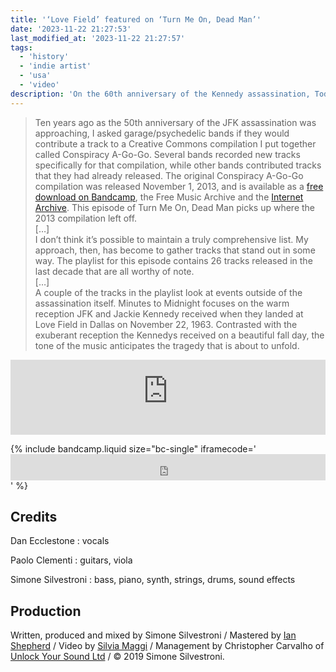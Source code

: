 ```yaml
---
title: '‘Love Field’ featured on ‘Turn Me On, Dead Man’'
date: '2023-11-22 21:27:53'
last_modified_at: '2023-11-22 21:27:57'
tags:
  - 'history'
  - 'indie artist'
  - 'usa'
  - 'video'
description: 'On the 60th anniversary of the Kennedy assassination, Todd Gardner featured my song in a special episode of his podcast.'
---
```

> Ten years ago as the 50th anniversary of the JFK assassination was approaching, I asked garage/psychedelic bands if they would contribute a track to a Creative Commons compilation I put together called Conspiracy A-Go-Go. Several bands recorded new tracks specifically for that compilation, while other bands contributed tracks that they had already released. The original Conspiracy A-Go-Go compilation was released November 1, 2013, and is available as a [free download on Bandcamp](https://turnmeondeadman.bandcamp.com/album/conspiracy-a-go-go), the Free Music Archive and the [Internet Archive](https://archive.org/details/Conspiracy_A-Go-Go-15396). This episode of Turn Me On, Dead Man picks up where the 2013 compilation left off.<br>
> [&hellip;]<br>
> I don’t think it’s possible to maintain a truly comprehensive list. My approach, then, has become to gather tracks that stand out in some way. The playlist for this episode contains 26 tracks released in the last decade that are all worthy of note.<br>
> [&hellip;]<br>
> A couple of the tracks in the playlist look at events outside of the assassination itself. Minutes to Midnight focuses on the warm reception JFK and Jackie Kennedy received when they landed at Love Field in Dallas on November 22, 1963. Contrasted with the exuberant reception the Kennedys received on a beautiful fall day, the tone of the music anticipates the tragedy that is about to unfold.

<iframe width="100%" height="120" src="https://player-widget.mixcloud.com/widget/iframe/?hide_cover=1&feed=%2Fturnmeondeadman%2F202319-conspiracy-a-go-go%2F" frameborder="0" ></iframe>

{% include bandcamp.liquid size="bc-single" iframecode='<iframe style="border: 0; width: 100%; height: 42px;" src="https://bandcamp.com/EmbeddedPlayer/album=4002304498/size=small/bgcol=ffffff/linkcol=333333/track=835682863/transparent=true/"><a href="https://minutestomidnight.bandcamp.com/album/after-1989-a-trip-to-freedom">After 1989: A Trip To Freedom by Minutes to Midnight</a></iframe>' %}

## Credits

Dan Ecclestone
: vocals

Paolo Clementi
: guitars, viola

Simone Silvestroni
: bass, piano, synth, strings, drums, sound effects

## Production

Written, produced and mixed by Simone Silvestroni / Mastered by [Ian Shepherd](https://en.wikipedia.org/wiki/Ian_Shepherd) / Video by [Silvia Maggi](https://silviamaggidesign.com) / Management by Christopher Carvalho of [Unlock Your Sound Ltd](https://unlockyoursound.com/) / &copy; 2019 Simone Silvestroni.
